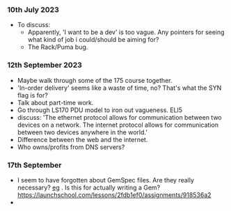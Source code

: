 ### 10th July 2023

- To discuss:
  - Apparently, 'I want to be a dev' is too vague. Any pointers for seeing what kind of job i could/should be aiming for?
  - The Rack/Puma bug.

### 12th September 2023

-  Maybe walk through some of the 175 course together.
- 'In-order delivery' seems like a waste of time, no? That's what the SYN flag is for?
- Talk about part-time work.
- Go through LS170 PDU model to iron out vagueness. ELI5
- discuss: 'The ethernet protocol allows for communication between two devices on a network. The internet protocol allows for communication between two devices anywhere in the world.'
- Difference between the web and the internet.
- Who owns/profits from DNS servers?

### 17th September

- I seem to have forgotten about GemSpec files. Are they really necessary? [eg](https://github.com/SandyRodger/RB130-139/blob/main/lesson_3_packaging_code_into_a_project.md) . Is this for actually writing a Gem? https://launchschool.com/lessons/2fdb1ef0/assignments/918536a2
- 
